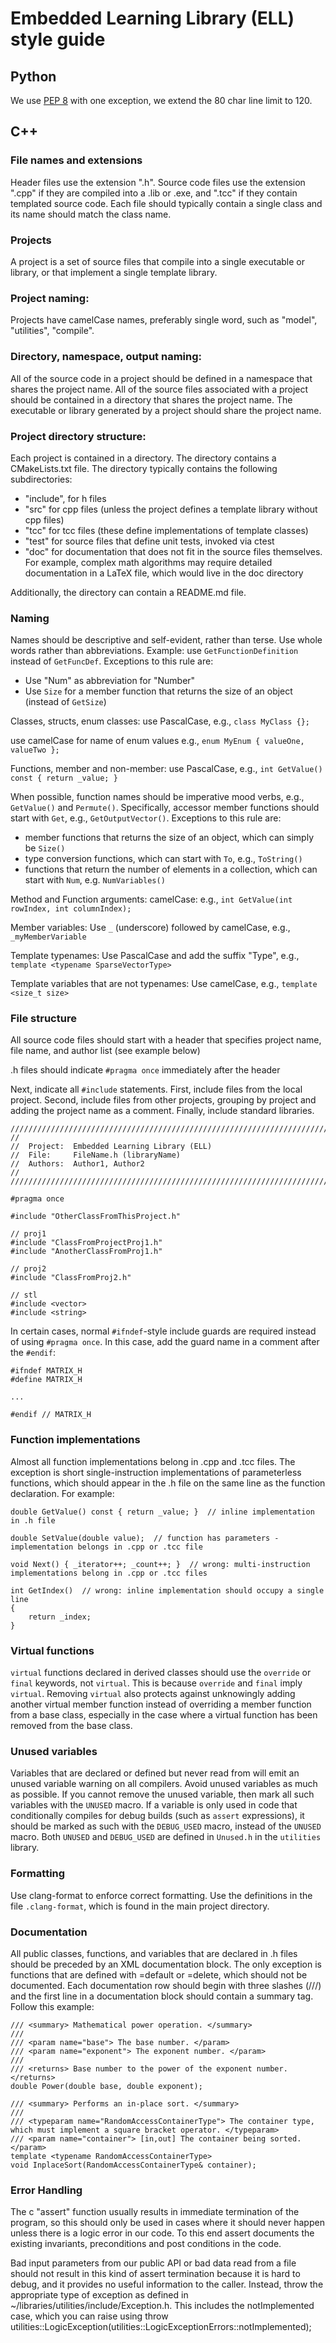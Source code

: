 # Embedded Learning Library (ELL) style guide

## Python 

We use [PEP 8](https://www.python.org/dev/peps/pep-0008/) with one exception, we extend the 80 char line limit to 120.

## C++ 

### File names and extensions
Header files use the extension ".h". Source code files use the extension ".cpp" if they are compiled into a .lib or .exe, and ".tcc" if they
contain templated source code.  Each file should typically contain a single class and its name should match the class name.

### Projects
A project is a set of source files that compile into a single executable or library, or that implement a single template library.

### Project naming:
Projects have camelCase names, preferably single word, such as "model", "utilities", "compile".

### Directory, namespace, output naming:
All of the source code in a project should be defined in a namespace that shares the project name. All of the source files associated with a
project should be contained in a directory that shares the project name. The executable or library generated by a project should share the
project name.


### Project directory structure:
Each project is contained in a directory. The directory contains a CMakeLists.txt file. The directory typically contains the following subdirectories:

* "include", for h files
* "src" for cpp files (unless the project defines a template library without cpp files)
* "tcc" for tcc files (these define implementations of template classes)
* "test" for source files that define unit tests, invoked via ctest
* "doc" for documentation that does not fit in the source files themselves. For example, complex math algorithms may require detailed documentation in a LaTeX file, which would live in the doc directory

Additionally, the directory can contain a README.md file.

### Naming
Names should be descriptive and self-evident, rather than terse. Use whole words rather than abbreviations. Example: use
`GetFunctionDefinition` instead of `GetFuncDef`. Exceptions to this rule are:

* Use "Num" as abbreviation for "Number"
* Use `Size` for a member function that returns the size of an object (instead of `GetSize`)

Classes, structs, enum classes:
use PascalCase, e.g., `class MyClass {};`

use camelCase for name of enum values e.g., `enum MyEnum { valueOne, valueTwo };`

Functions, member and non-member:
use PascalCase, e.g., `int GetValue() const { return _value; }`

When possible, function names should be imperative mood verbs, e.g., `GetValue()` and `Permute()`. Specifically, accessor member functions
should start with `Get`, e.g., `GetOutputVector()`.
Exceptions to this rule are:

* member functions that returns the size of an object, which can simply be `Size()`
* type conversion functions, which can start with `To`, e.g., `ToString()`
* functions that return the number of elements in a collection, which can start with `Num`, e.g. `NumVariables()`

Method and Function arguments: camelCase: e.g., `int GetValue(int rowIndex, int columnIndex);`

Member variables:
Use `_` (underscore) followed by camelCase, e.g., `_myMemberVariable`

Template typenames:
Use PascalCase and add the suffix "Type", e.g., `template <typename SparseVectorType>`

Template variables that are not typenames: Use camelCase, e.g., `template <size_t size>`

### File structure
All source code files should start with a header that specifies project name, file name, and author list (see example below)

.h files should indicate `#pragma once` immediately after the header

Next, indicate all `#include` statements. First, include files from the local project. Second, include files from other projects, grouping
by project and adding the project name as a comment. Finally, include standard libraries.

    ////////////////////////////////////////////////////////////////////////////////////////////////////
    //
    //  Project:  Embedded Learning Library (ELL)
    //  File:     FileName.h (libraryName)
    //  Authors:  Author1, Author2
    //
    ////////////////////////////////////////////////////////////////////////////////////////////////////

    #pragma once

    #include "OtherClassFromThisProject.h"

    // proj1
    #include "ClassFromProjectProj1.h"
    #include "AnotherClassFromProj1.h"

    // proj2
    #include "ClassFromProj2.h"

    // stl
    #include <vector>
    #include <string>

In certain cases, normal `#ifndef`-style include guards are required instead of using `#pragma once`. In this case, add the guard name
in a comment after the `#endif`:

    #ifndef MATRIX_H
    #define MATRIX_H

    ...

    #endif // MATRIX_H

### Function implementations
Almost all function implementations belong in .cpp and .tcc files. The exception is short single-instruction implementations of
parameterless functions, which should appear in the .h file on the same line as the function declaration. For example:

    double GetValue() const { return _value; }  // inline implementation in .h file

    double SetValue(double value);  // function has parameters - implementation belongs in .cpp or .tcc file

    void Next() { _iterator++; _count++; }  // wrong: multi-instruction implementations belong in .cpp or .tcc files

    int GetIndex()  // wrong: inline implementation should occupy a single line
    {
        return _index;
    }

### Virtual functions
`virtual` functions declared in derived classes should use the `override` or `final` keywords, not `virtual`. This is because `override` and
`final` imply `virtual`. Removing `virtual` also protects against unknowingly adding another virtual member function instead of overriding a
member function from a base class, especially in the case where a virtual function has been removed from the base class.

### Unused variables
Variables that are declared or defined but never read from will emit an unused variable warning on all compilers. Avoid unused variables as
much as possible. If you cannot remove the unused variable, then mark all such variables with the `UNUSED` macro. If a variable is only used
in code that conditionally compiles for debug builds (such as `assert` expressions), it should be marked as such with the `DEBUG_USED`
macro, instead of the `UNUSED` macro. Both `UNUSED` and `DEBUG_USED` are defined in `Unused.h` in the `utilities` library.

### Formatting
Use clang-format to enforce correct formatting. Use the definitions in the file `.clang-format`, which is found in the main project directory.

### Documentation
All public classes, functions, and variables that are declared in .h files should be preceded by an XML documentation block. The only
exception is functions that are defined with =default or =delete, which should not be documented. Each documentation row should begin with
three slashes (///) and the first line in a documentation block should contain a summary tag. Follow this example:

    /// <summary> Mathematical power operation. </summary>
    ///
    /// <param name="base"> The base number. </param>
    /// <param name="exponent"> The exponent number. </param>
    ///
    /// <returns> Base number to the power of the exponent number. </returns>
    double Power(double base, double exponent);

    /// <summary> Performs an in-place sort. </summary>
    ///
    /// <typeparam name="RandomAccessContainerType"> The container type, which must implement a square bracket operator. </typeparam>
    /// <param name="container"> [in,out] The container being sorted. </param>
    template <typename RandomAccessContainerType>
    void InplaceSort(RandomAccessContainerType& container);

### Error Handling

The c "assert" function usually results in immediate termination of the program, so this should only be used in cases where it should never happen unless there is a logic error in our code.  To this end assert documents the existing invariants, preconditions and post conditions in the code.  

Bad input parameters from our public API or bad data read from a file should not result in this kind of assert termination because it is hard to debug, and it provides no useful information to the caller.   Instead, throw the appropriate type of exception as defined in ~/libraries/utilities/include/Exception.h.  This includes the notImplemented case, which you can raise using throw utilities::LogicException(utilities::LogicExceptionErrors::notImplemented);